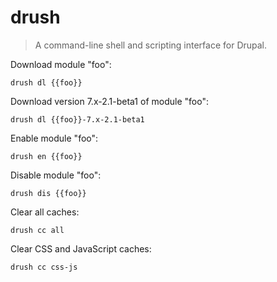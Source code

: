 drush
=====

> A command-line shell and scripting interface for Drupal.

Download module "foo":

    drush dl {{foo}}

Download version 7.x-2.1-beta1 of module "foo":

    drush dl {{foo}}-7.x-2.1-beta1

Enable module "foo":

    drush en {{foo}}

Disable module "foo":

    drush dis {{foo}}

Clear all caches:

    drush cc all

Clear CSS and JavaScript caches:

    drush cc css-js

